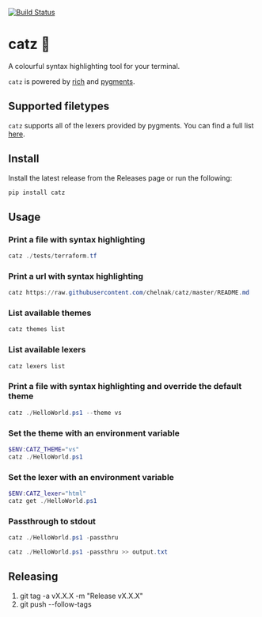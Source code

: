 [![Build Status](https://craigg.visualstudio.com/Pipelines/_apis/build/status/catz?branchName=master)](https://craigg.visualstudio.com/Pipelines/_build/latest?definitionId=24&branchName=master)

# catz :pencil:

A colourful syntax highlighting tool for your terminal.

`catz` is powered by [rich](https://github.com/willmcgugan/rich) and [pygments](https://github.com/pygments/pygments).

## Supported filetypes

`catz` supports all of the lexers provided by pygments. You can find a full list [here](https://pygments.org/docs/lexers/).

## Install

Install the latest release from the Releases page or run the following:

```PowerShell
pip install catz
```

## Usage

### Print a file with syntax highlighting

```PowerShell
catz ./tests/terraform.tf
```

### Print a url with syntax highlighting

```PowerShell
catz https://raw.githubusercontent.com/chelnak/catz/master/README.md
```

### List available themes

```PowerShell
catz themes list
```

### List available lexers

```PowerShell
catz lexers list
```

### Print a file with syntax highlighting and override the default theme

```PowerShell
catz ./HelloWorld.ps1 --theme vs
```

### Set the theme with an environment variable

```PowerShell
$ENV:CATZ_THEME="vs"
catz ./HelloWorld.ps1
```

### Set the lexer with an environment variable

```PowerShell
$ENV:CATZ_lexer="html"
catz get ./HelloWorld.ps1
```

### Passthrough to stdout

```PowerShell
catz ./HelloWorld.ps1 -passthru
```

```PowerShell
catz ./HelloWorld.ps1 -passthru >> output.txt
```

## Releasing

1. git tag -a vX.X.X -m "Release vX.X.X"
2. git push --follow-tags
